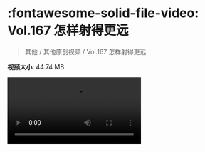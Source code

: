# :fontawesome-solid-file-video: Vol.167 怎样射得更远

> 其他 / 其他原创视频 / Vol.167 怎样射得更远

**视频大小**: 44.74 MB

<div class="video"><video src="https://file.hsyhx.top/archive/混乱博物馆/Vol/167.mp4" controls preload>🤔 您的浏览器不支持 video 标签</ video></div>